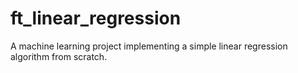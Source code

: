 # ft_linear_regression
A machine learning project implementing a simple linear regression algorithm from scratch.
